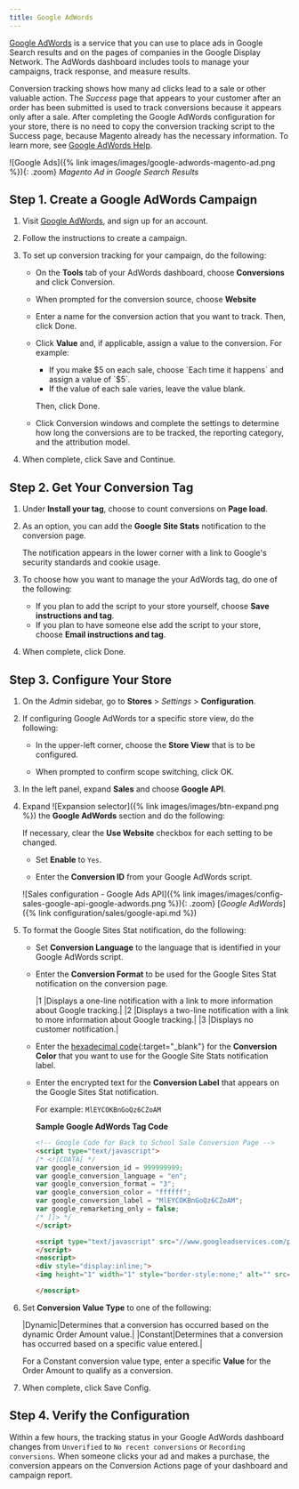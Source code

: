 ```yaml
---
title: Google AdWords
---
```


[Google AdWords][1] is a service that you can use to place ads in Google Search results and on the pages of companies in the Google Display Network. The AdWords dashboard includes tools to manage your campaigns, track response, and measure results.

Conversion tracking shows how many ad clicks lead to a sale or other valuable action. The _Success_ page that appears to your customer after an order has been submitted is used to track conversions because it appears only after a sale. After completing the Google AdWords configuration for your store, there is no need to copy the conversion tracking script to the Success page, because Magento already has the necessary information. To learn more, see [Google AdWords Help][2].

![Google Ads]({% link images/images/google-adwords-magento-ad.png %}){: .zoom}
_Magento Ad in Google Search Results_

## Step 1. Create a Google AdWords Campaign

1. Visit [Google AdWords][3], and sign up for an account.

1. Follow the instructions to create a campaign.

1. To set up conversion tracking for your campaign, do the following:

   - On the **Tools** tab of your AdWords dashboard, choose **Conversions** and click <span class="btn">Conversion</span>.

   - When prompted for the conversion source, choose **Website**

   - Enter a name for the conversion action that you want to track. Then, click <span class="btn">Done</span>.

   - Click **Value** and, if applicable, assign a value to the conversion. For example:

      - If you make $5 on each sale, choose `Each time it happens` and assign a value of `$5`.
      - If the value of each sale varies, leave the value blank.

      Then, click <span class="btn">Done</span>.

   - Click <span class="btn">Conversion windows</span> and complete the settings to determine how long the conversions are to be tracked, the reporting category, and the attribution model.

1. When complete, click <span class="btn">Save and Continue</span>.

## Step 2. Get Your Conversion Tag

1. Under **Install your tag**, choose to count conversions on **Page load**.

1. As an option, you can add the **Google Site Stats** notification to the conversion page.

    The notification appears in the lower corner with a link to Google's security standards and cookie usage.

1. To choose how you want to manage the your AdWords tag, do one of the following:

   - If you plan to add the script to your store yourself, choose **Save instructions and tag**.
   - If you plan to have someone else add the script to your store, choose **Email instructions and tag**.

1. When complete, click <span class="btn">Done</span>.

## Step 3. Configure Your Store

1. On the _Admin_ sidebar, go to **Stores** > _Settings_ > **Configuration**.

1. If configuring Google AdWords tor a specific store view, do the following:

   - In the upper-left corner, choose the **Store View** that is to be configured.

   - When prompted to confirm scope switching, click <span class="btn">OK</span>.

1. In the left panel, expand **Sales** and choose **Google API**.

1. Expand ![Expansion selector]({% link images/images/btn-expand.png %}) the **Google AdWords** section and do the following:

    If necessary, clear the **Use Website** checkbox for each setting to be changed.

   - Set **Enable** to `Yes`.

   - Enter the **Conversion ID** from your Google AdWords script.

    ![Sales configuration - Google Ads API]({% link images/images/config-sales-google-api-google-adwords.png %}){: .zoom}
    [_Google AdWords_]({% link configuration/sales/google-api.md %})

1. To format the Google Sites Stat notification, do the following:

   - Set **Conversion Language** to the language that is identified in your Google AdWords script.

   - Enter the **Conversion Format** to be used for the Google Sites Stat notification on the conversion page.

        |1 |Displays a one-line notification with a link to more information about Google tracking.|
        |2 |Displays a two-line notification with a link to more information about Google tracking.|
        |3 |Displays no customer notification.|

   - Enter the [hexadecimal code][4]{:target="_blank"} for the **Conversion Color** that you want to use for the Google Site Stats notification label.

   - Enter the encrypted text for the **Conversion Label** that appears on the Google Sites Stat notification.

        For example: `MlEYCOKBnGoQz6CZoAM`

        **Sample Google AdWords Tag Code**

        ```html
        <!-- Google Code for Back to School Sale Conversion Page -->
        <script type="text/javascript">
        /* <![CDATA[ */
        var google_conversion_id = 999999999;
        var google_conversion_language = "en";
        var google_conversion_format = "3";
        var google_conversion_color = "ffffff";
        var google_conversion_label = "MlEYCOKBnGoQz6CZoAM";
        var google_remarketing_only = false;
        /* ]]> */
        </script>

        <script type="text/javascript" src="//www.googleadservices.com/pagead/conversion.js">
        </script>
        <noscript>
        <div style="display:inline;">
        <img height="1" width="1" style="border-style:none;" alt="" src="//www.googleadservices.com/pagead/conversion/872829007/?label=MlEYCOKBnGoQz6CZoAM&amp;guid=ON&amp;script=0"/>

        </noscript>
        ```

1. Set **Conversion Value Type** to one of the following:

   |Dynamic|Determines that a conversion has occurred based on the dynamic Order Amount value.|
   |Constant|Determines that a conversion has occurred based on a specific value entered.|

    For a Constant conversion value type, enter a specific **Value** for the Order Amount to qualify as a conversion.

1. When complete, click <span class="btn">Save Config</span>.

## Step 4. Verify the Configuration

Within a few hours, the tracking status in your Google AdWords dashboard changes from `Unverified` to `No recent conversions` or `Recording conversions`. When someone clicks your ad and makes a purchase, the conversion appears on the Conversion Actions page of your dashboard and campaign report.

[1]: https://www.google.com/adwords/
[2]: https://support.google.com/adwords/answer/6095821
[3]: http://www.google.com/adwords/
[4]: http://www.w3schools.com/colors/colors_picker.asp
